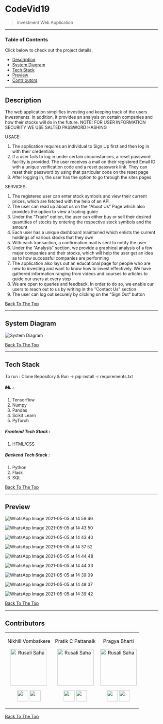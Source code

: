 # CodeVid19

> Investment Web Application

---

### Table of Contents
Click below to check out the project details.

- [Description](#description)
- [System Diagram](#system-diagram)
- [Tech Stack](#tech-stack)
- [Preview](#preview)
- [Contributors](#contributors)

---

## Description

The web application simplifies investing and keeping track of the users investments. In addition, it provides an analysis on certain companies and how their stocks will do in the future.
NOTE: FOR USER INFORMATION SECURITY WE USE SALTED PASSWORD HASHING

USAGE:
1. The application requires an individual to Sign Up first and then log in with their credentials
2. If a user fails to log in under certain circumstances, a reset password facility is provided. The user receives a mail on their registered Email ID with a unique verification code and a reset passwork link. They can reset their password by using that particular code on the reset page
3. After logging in, the user has the option to go through the sites pages

SERVICES:
1. The registered user can enter stock symbols and view their current prices, which are fetched with the help of an API
2. The user can read up about us on the "About Us" Page which also provides the option to view a trading guide
3. Under the "Trade" option, the user can either buy or sell their desired quantities of stocks by entering the respective stock symbols and the amount
4. Each user has a unique dashboard maintained which enlists the current holdings of various stocks that they own
5. With each transaction, a confirmation mail is sent to notify the user
6. Under the "Analysis" section, we provide a graphical analysis of a few major companies and their stocks, which will help the user get an idea as to how successful companies are performing
7. The application also lays out an educational page for people who are new to investing and want to know how to invest effectively. We have gathered  information ranging from videos and courses to articles to guide our users at every step
8. We are open to queries and feedback. In order to do so, we enable our users to reach out to us by writing in the "Contact Us" section
9. The user can log out securely by clicking on the "Sign Out" button

[Back To The Top](#codevid19)

---

## System Diagram


![System Diagram](https://user-images.githubusercontent.com/63743496/117470928-f23bbb00-af74-11eb-87ae-dad0f30a9d3e.jpeg)


[Back To The Top](#codevid19)

---

## Tech Stack
To run : Clone Repository & Run -> pip install -r requirements.txt

##### ML :


1. Tensorflow
2. Numpy
3. Pandas
4. Scikit Learn
5. PyTorch
  
  
##### Frontend Tech Stack :


1. HTML/CSS


##### Backend Tech Stack :


1. Python
2. Flask
3. SQL


[Back To The Top](#codevid19)

---

## Preview


![WhatsApp Image 2021-05-05 at 14 56 46](https://user-images.githubusercontent.com/63743496/117121422-32067500-adb2-11eb-817c-da51b691dafd.jpeg)

![WhatsApp Image 2021-05-05 at 14 43 50](https://user-images.githubusercontent.com/63743496/117121502-4ba7bc80-adb2-11eb-8a52-37e567361034.jpeg)

![WhatsApp Image 2021-05-05 at 14 43 40](https://user-images.githubusercontent.com/63743496/117121547-5c583280-adb2-11eb-8df0-246031ffb36f.jpeg)

![WhatsApp Image 2021-05-05 at 14 37 52](https://user-images.githubusercontent.com/63743496/117121576-67ab5e00-adb2-11eb-9089-015ab0a9b80a.jpeg)

![WhatsApp Image 2021-05-05 at 14 44 48](https://user-images.githubusercontent.com/63743496/117121616-75f97a00-adb2-11eb-9857-d116ef6ee978.jpeg)

![WhatsApp Image 2021-05-05 at 14 44 33](https://user-images.githubusercontent.com/63743496/117121643-801b7880-adb2-11eb-97fc-59bd59667a08.jpeg)

![WhatsApp Image 2021-05-05 at 14 39 09](https://user-images.githubusercontent.com/63743496/117121669-89a4e080-adb2-11eb-9a07-0151866e609e.jpeg)

![WhatsApp Image 2021-05-05 at 14 48 37](https://user-images.githubusercontent.com/63743496/117121690-91fd1b80-adb2-11eb-86a9-271edc2824ea.jpeg)

![WhatsApp Image 2021-05-05 at 14 39 42](https://user-images.githubusercontent.com/63743496/117121715-9e817400-adb2-11eb-9de8-8bacea0f4665.jpeg)



[Back To The Top](#codevid19)

---

## Contributors

<table>
<tr align="center">


<td>

Nikhill Vombatkere

<p align="center">
<img src = "https://avatars.githubusercontent.com/u/63743496?s=400&u=2d0cfa0977549862b6aacc1c3d7357024a7233d6&v=4"  height="120" alt="Rusali Saha">
</p>
<p align="center">
<a href = "https://github.com/NVombat"><img src = "http://www.iconninja.com/files/241/825/211/round-collaboration-social-github-code-circle-network-icon.svg" width="36" height = "36"/></a>
<a href = "https://www.linkedin.com/in/nikhill-vombatkere-1a0b9a192/">
<img src = "http://www.iconninja.com/files/863/607/751/network-linkedin-social-connection-circular-circle-media-icon.svg" width="36" height="36"/>
</a>
</p>
</td>

<td>

Pratik C Pattanaik

<p align="center">
<img src = "https://avatars.githubusercontent.com/u/54735734?v=4"  height="120" alt="Rusali Saha">
</p>
<p align="center">
<a href = "https://github.com/pratik-chandrasekhar-pattanaik"><img src = "http://www.iconninja.com/files/241/825/211/round-collaboration-social-github-code-circle-network-icon.svg" width="36" height = "36"/></a>
<a href = "https://www.linkedin.com/in/pratik-chandrasekhar-pattanaik-3a305810a">
<img src = "http://www.iconninja.com/files/863/607/751/network-linkedin-social-connection-circular-circle-media-icon.svg" width="36" height="36"/>
</a>
</p>
</td>

<td>

Pragya Bharti

<p align="center">
<img src = "https://avatars.githubusercontent.com/u/66865426?v=4"  height="120" alt="Rusali Saha">
</p>
<p align="center">
<a href = "https://github.com/pragya-bharti"><img src = "http://www.iconninja.com/files/241/825/211/round-collaboration-social-github-code-circle-network-icon.svg" width="36" height = "36"/></a>
<a href = "https://www.linkedin.com/in/pragya-bharti-68266b18b/">
<img src = "http://www.iconninja.com/files/863/607/751/network-linkedin-social-connection-circular-circle-media-icon.svg" width="36" height="36"/>
</a>
</p>
</td>


  </table>
</tr>
  </table>

[Back To The Top](#codevid19)
